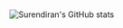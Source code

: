 # 
![Surendiran's GitHub stats](https://github-readme-stats.vercel.app/api?username=surendiran04&show_icons=true&theme=merko)

